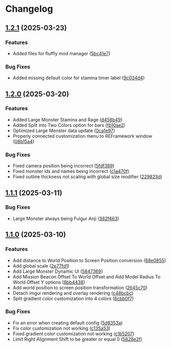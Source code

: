# Changelog

## [1.2.1](https://github.com/GreenComfyTea/MHWs-YURI-Overlay/compare/v1.2.0...v1.2.1) (2025-03-23)


### Features

* Added files for fluffly mod manager ([5bc41e7](https://github.com/GreenComfyTea/MHWs-YURI-Overlay/commit/5bc41e7a065b396d571a29ad64c202b056539c16))


### Bug Fixes

* Added missing default color for stamina timer label ([9c034d4](https://github.com/GreenComfyTea/MHWs-YURI-Overlay/commit/9c034d49399fc35662e99de77932fcc6fd413413))

## [1.2.0](https://github.com/GreenComfyTea/MHWs-YURI-Overlay/compare/v1.1.1...v1.2.0) (2025-03-20)


### Features

* Added Large Monster Stamina and Rage ([d458b49](https://github.com/GreenComfyTea/MHWs-YURI-Overlay/commit/d458b49404d512b1500f0e661ce1bdb77b7a7d60))
* Added Split into Two Colors option for bars ([fb10ae2](https://github.com/GreenComfyTea/MHWs-YURI-Overlay/commit/fb10ae2e6e85642575319e2c5a8ad549a6f2b32c))
* Optimized Large Monster data update ([0ca1e97](https://github.com/GreenComfyTea/MHWs-YURI-Overlay/commit/0ca1e979da79083d6616dde0f08a80c3c10465da))
* Properly connected customization menu to REFramework window ([08b15a4](https://github.com/GreenComfyTea/MHWs-YURI-Overlay/commit/08b15a4296607f19fe876a33e5676a204750853b))


### Bug Fixes

* Fixed camera position being incorrect ([5fdf389](https://github.com/GreenComfyTea/MHWs-YURI-Overlay/commit/5fdf389470e96e570771631101689e583b40b42d))
* Fixed monster ids and names being incorrect ([c1a470f](https://github.com/GreenComfyTea/MHWs-YURI-Overlay/commit/c1a470f22b63513fa7c19c90354655e2225ae834))
* Fixed outline thickness not scaling with global size modifier ([229823d](https://github.com/GreenComfyTea/MHWs-YURI-Overlay/commit/229823db5b3a12210217fd0e6743177d874cd6cb))

## [1.1.1](https://github.com/GreenComfyTea/MHWs-YURI-Overlay/compare/v1.1.0...v1.1.1) (2025-03-11)


### Bug Fixes

* Large Monster always being Fulgur Anji ([362f463](https://github.com/GreenComfyTea/MHWs-YURI-Overlay/commit/362f4639285000cfc58aacaec7606077ff1041fe))

## [1.1.0](https://github.com/GreenComfyTea/MHWs-YURI-Overlay/compare/v1.0.0...v1.1.0) (2025-03-10)


### Features

* Add distance to World Position to Screen Position conversion ([68e0855](https://github.com/GreenComfyTea/MHWs-YURI-Overlay/commit/68e08557ccb6b63fe47b9e7cd7efc1963f09673d))
* Add global scale ([2e77fd1](https://github.com/GreenComfyTea/MHWs-YURI-Overlay/commit/2e77fd1041a80eee1395f35cb8c148f305019a5c))
* Add Large Monster Dynamic UI ([5847369](https://github.com/GreenComfyTea/MHWs-YURI-Overlay/commit/5847369ce80dd494855e47a673153c805c65702b))
* Add Mission Beacon Offset To World Offset and Add Model Radius To World Offset Y options ([6bb4438](https://github.com/GreenComfyTea/MHWs-YURI-Overlay/commit/6bb44386605cf1559af72fd97cdcf2bda02513c1))
* Add world position to screen position transformation ([2645c70](https://github.com/GreenComfyTea/MHWs-YURI-Overlay/commit/2645c70bd86dd4cba656832c3c064477dd1c50f7))
* Detach imgui rendering and overlay rendering ([c48bcbc](https://github.com/GreenComfyTea/MHWs-YURI-Overlay/commit/c48bcbcdb861c87df5eee8a3cb782139e1fbe07c))
* Split gradient color customization into 4 colors ([6cbb0f7](https://github.com/GreenComfyTea/MHWs-YURI-Overlay/commit/6cbb0f7543874b154828dd40b1a185db56356497))


### Bug Fixes

* Fix an error when creating default config ([5d8353a](https://github.com/GreenComfyTea/MHWs-YURI-Overlay/commit/5d8353af2eb899aef3ea9bd4171cbeda1cebfa6b))
* Fix color customization not working ([c135a53](https://github.com/GreenComfyTea/MHWs-YURI-Overlay/commit/c135a537f2d8951be5fd651b862d2a1239c97227))
* Fixed gradient color customization not working ([c1b5207](https://github.com/GreenComfyTea/MHWs-YURI-Overlay/commit/c1b520747fa1b41f5dc22cd2277b1855c6023933))
* Limit Right Alignment Shift to be greater or equal 0 ([5828e2f](https://github.com/GreenComfyTea/MHWs-YURI-Overlay/commit/5828e2f1a083b8a0019ac3005d0690992babdc66))
